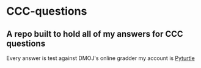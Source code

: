 # CCC-questions
## A repo built to hold all of my answers for CCC questions
Every answer is test against DMOJ's online gradder my account is [Pyturtle](https://dmoj.ca/user)
